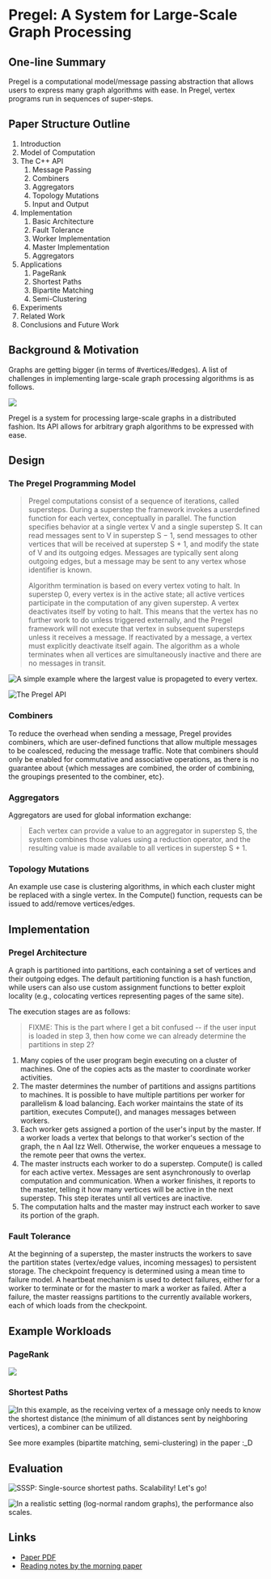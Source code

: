 # Pregel: A System for Large-Scale Graph Processing

## One-line Summary

Pregel is a computational model/message passing abstraction that allows users to express many graph algorithms with ease. In Pregel, vertex programs run in sequences of super-steps. 

## Paper Structure Outline

1. Introduction
2. Model of Computation
3. The C++ API
   1. Message Passing
   2. Combiners
   3. Aggregators
   4. Topology Mutations
   5. Input and Output
4. Implementation
   1. Basic Architecture
   2. Fault Tolerance
   3. Worker Implementation
   4. Master Implementation
   5. Aggregators
5. Applications
   1. PageRank
   2. Shortest Paths
   3. Bipartite Matching
   4. Semi-Clustering
6. Experiments
7. Related Work
8. Conclusions and Future Work

## Background & Motivation

Graphs are getting bigger \(in terms of \#vertices/\#edges\). A list of challenges in implementing large-scale graph processing algorithms is as follows.

![](../../.gitbook/assets/screen-shot-2021-06-18-at-11.12.57-pm.png)

Pregel is a system for processing large-scale graphs in a distributed fashion. Its API allows for arbitrary graph algorithms to be expressed with ease.

## Design

### The Pregel Programming Model

> Pregel computations consist of a sequence of iterations, called supersteps. During a superstep the framework invokes a userdefined function for each vertex, conceptually in parallel. The function specifies behavior at a single vertex V and a single superstep S. It can read messages sent to V in superstep S − 1, send messages to other vertices that will be received at superstep S + 1, and modify the state of V and its outgoing edges. Messages are typically sent along outgoing edges, but a message may be sent to any vertex whose identifier is known.  
>   
> Algorithm termination is based on every vertex voting to halt. In superstep 0, every vertex is in the active state; all active vertices participate in the computation of any given superstep. A vertex deactivates itself by voting to halt. This means that the vertex has no further work to do unless triggered externally, and the Pregel framework will not execute that vertex in subsequent supersteps unless it receives a message. If reactivated by a message, a vertex must explicitly deactivate itself again. The algorithm as a whole terminates when all vertices are simultaneously inactive and there are no messages in transit.

![A simple example where the largest value is propageted to every vertex.](../../.gitbook/assets/screen-shot-2021-06-18-at-8.24.38-pm.png)

![The Pregel API](../../.gitbook/assets/screen-shot-2021-06-18-at-10.48.55-pm.png)

### Combiners

To reduce the overhead when sending a message, Pregel provides combiners, which are user-defined functions that allow multiple messages to be coalesced, reducing the message traffic. Note that combiners should only be enabled for commutative and associative operations, as there is no guarantee about {which messages are combined, the order of combining, the groupings presented to the combiner, etc}.

### Aggregators

Aggregators are used for global information exchange:

> Each vertex can provide a value to an aggregator in superstep S, the system combines those values using a reduction operator, and the resulting value is made available to all vertices in superstep S + 1.

### Topology Mutations

An example use case is clustering algorithms, in which each cluster might be replaced with a single vertex. In the Compute\(\) function, requests can be issued to add/remove vertices/edges. 

## Implementation

### Pregel Architecture

A graph is partitioned into partitions, each containing a set of vertices and their outgoing edges. The default partitioning function is a hash function, while users can also use custom assignment functions to better exploit locality \(e.g., colocating vertices representing pages of the same site\).

The execution stages are as follows:

> FIXME: This is the part where I get a bit confused -- if the user input is loaded in step 3, then how come we can already determine the partitions in step 2?

1. Many copies of the user program begin executing on a cluster of machines. One of the copies acts as the master to coordinate worker activities.
2. The master determines the number of partitions and assigns partitions to machines. It is possible to have multiple partitions per worker for parallelism & load balancing. Each worker maintains the state of its partition, executes Compute\(\), and manages messages between workers.
3. Each worker gets assigned a portion of the user's input by the master. If a worker loads a vertex that belongs to that worker's section of the graph, the n Aal Izz Well. Otherwise, the worker enqueues a message to the remote peer that owns the vertex.
4. The master instructs each worker to do a superstep. Compute\(\) is called for each active vertex. Messages are sent asynchronously to overlap computation and communication. When a worker finishes, it reports to the master, telling it how many vertices will be active in the next superstep. This step iterates until all vertices are inactive.
5. The computation halts and the master may instruct each worker to save its portion of the graph.

### Fault Tolerance

At the beginning of a superstep, the master instructs the workers to save the partition states \(vertex/edge values, incoming messages\) to persistent storage. The checkpoint frequency is determined using a mean time to failure model. A heartbeat mechanism is used to detect failures, either for a worker to terminate or for the master to mark a worker as failed. After a failure, the master reassigns partitions to the currently available workers, each of which loads from the checkpoint.

## Example Workloads

### PageRank

![](../../.gitbook/assets/screen-shot-2021-06-19-at-12.07.07-am.png)

### Shortest Paths

![In this example, as the receiving vertex of a message only needs to know the shortest distance \(the minimum of all distances sent by neighboring vertices\), a combiner can be utilized.](../../.gitbook/assets/screen-shot-2021-06-19-at-12.07.39-am.png)

See more examples \(bipartite matching, semi-clustering\) in the paper :\_D

## Evaluation

![SSSP: Single-source shortest paths. Scalability! Let&apos;s go!](../../.gitbook/assets/screen-shot-2021-06-19-at-12.13.06-am.png)

![In a realistic setting \(log-normal random graphs\), the performance also scales.](../../.gitbook/assets/screen-shot-2021-06-19-at-12.14.18-am.png)

## Links

* [Paper PDF](https://www.dcs.bbk.ac.uk/~dell/teaching/cc/paper/sigmod10/p135-malewicz.pdf)
* [Reading notes by the morning paper](https://blog.acolyer.org/2015/05/26/pregel-a-system-for-large-scale-graph-processing/)

